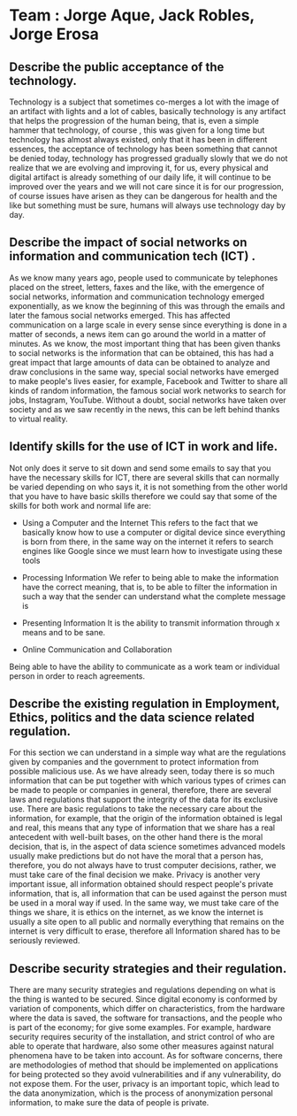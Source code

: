 
# Team : Jorge Aque, Jack Robles, Jorge Erosa

## Describe the public acceptance of the technology.

Technology is a subject that sometimes co-merges a lot with the image of an artifact with lights and a lot of cables, basically technology is any artifact that helps the progression of the human being, that is, even a simple hammer that technology, of course , this was given for a long time but technology has almost always existed, only that it has been in different essences, the acceptance of technology has been something that cannot be denied today, technology has progressed gradually slowly that we do not realize that we are evolving and improving it, for us, every physical and digital artifact is already something of our daily life, it will continue to be improved over the years and we will not care since it is for our progression, of course issues have arisen as they can be dangerous for health and the like but something must be sure, humans will always use technology day by day.
 
## Describe the impact of social networks on information and communication tech (ICT) .

As we know many years ago, people used to communicate by telephones placed on the street, letters, faxes and the like, with the emergence of social networks, information and communication technology emerged exponentially, as we know the beginning of this was through the emails and later the famous social networks emerged. This has affected communication on a large scale in every sense since everything is done in a matter of seconds, a news item can go around the world in a matter of minutes. As we know, the most important thing that has been given thanks to social networks is the information that can be obtained, this has had a great impact that large amounts of data can be obtained to analyze and draw conclusions in the same way, special social networks have emerged to make people's lives easier, for example, Facebook and Twitter to share all kinds of random information, the famous social work networks to search for jobs, Instagram, YouTube. Without a doubt, social networks have taken over society and as we saw recently in the news, this can be left behind thanks to virtual reality.

## Identify skills for the use of ICT in work and life.

Not only does it serve to sit down and send some emails to say that you have the necessary skills for ICT, there are several skills that can normally be varied depending on who says it, it is not something from the other world that you have to have basic skills therefore we could say that some of the skills for both work and normal life are:
 
- Using a Computer and the Internet
This refers to the fact that we basically know how to use a computer or digital device since everything is born from there, in the same way on the internet it refers to search engines like Google since we must learn how to investigate using these tools
 
- Processing Information
We refer to being able to make the information have the correct meaning, that is, to be able to filter the information in such a way that the sender can understand what the complete message is
 
- Presenting Information
It is the ability to transmit information through x means and to be sane.

- Online Communication and Collaboration
 
Being able to have the ability to communicate as a work team or individual person in order to reach agreements.

## Describe the existing regulation in Employment, Ethics, politics and the data science related regulation.

For this section we can understand in a simple way what are the regulations given by companies and the government to protect information from possible malicious use. As we have already seen, today there is so much information that can be put together with which various types of crimes can be made to people or companies in general, therefore, there are several laws and regulations that support the integrity of the data for its exclusive use. There are basic regulations to take the necessary care about the information, for example, that the origin of the information obtained is legal and real, this means that any type of information that we share has a real antecedent with well-built bases, on the other hand there is the moral decision, that is, in the aspect of data science sometimes advanced models usually make predictions but do not have the moral that a person has, therefore, you do not always have to trust computer decisions, rather, we must take care of the final decision we make. Privacy is another very important issue, all information obtained should respect people's private information, that is, all information that can be used against the person must be used in a moral way if used. In the same way, we must take care of the things we share, it is ethics on the internet, as we know the internet is usually a site open to all public and normally everything that remains on the internet is very difficult to erase, therefore all Information shared has to be seriously reviewed.

## Describe security strategies and their regulation.

There are many security strategies and regulations depending on what is the thing is wanted to be secured. Since digital economy is conformed by variation of components, which differ on characteristics, from the hardware where the data is saved, the software for transactions, and the people who is part of the economy; for give some examples. 
For example, hardware security requires security of the installation, and strict control of who are able to operate that hardware, also some other measures against natural phenomena have to be taken into account.
As for software concerns, there are methodologies of method that should be implemented on applications for being protected so they avoid vulnerabilities and if any vulnerability, do not expose them. 
For the user, privacy is an important topic, which lead to the data anonymization, which is the process of anonymization personal information, to make sure the data of people is private. 
